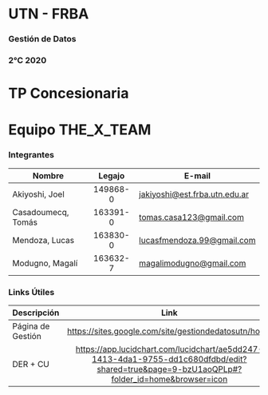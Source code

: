 # UTN - FRBA
### Gestión de Datos
### 2°C 2020

# TP Concesionaria
# Equipo THE_X_TEAM

### Integrantes

| Nombre                    | Legajo   | E-mail                      |
| ------------------------- |:--------:| --------------------------- |
| Akiyoshi, Joel              | 149868-0 | jakiyoshi@est.frba.utn.edu.ar      |
| Casadoumecq, Tomás     | 163391-0 | tomas.casa123@gmail.com      |
| Mendoza, Lucas            | 163830-0 | lucasfmendoza.99@gmail.com     |
| Modugno, Magalí         | 163632-7 | magalimodugno@gmail.com      |

### Links Útiles

|   Descripción    |			  	    Link			   	 |
| ---------------- |:-------------------------------------------------------------------:|
| Página de Gestión |  https://sites.google.com/site/gestiondedatosutn/home	 |
| DER + CU  | https://app.lucidchart.com/lucidchart/ae5dd247-1413-4da1-9755-dd1c680dfdbd/edit?shared=true&page=9-bzU1aoQPLp#?folder_id=home&browser=icon  	 |
